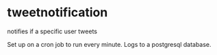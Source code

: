 # tweetnotification
notifies if a specific user tweets

Set up on a cron job to run every minute. Logs to a postgresql database.
